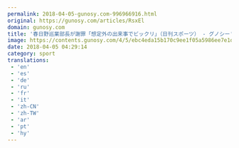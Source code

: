 ```yaml
---
permalink: 2018-04-05-gunosy.com-996966916.html
original: https://gunosy.com/articles/RsxEl
domain: gunosy.com
title: '春日野巡業部長が謝罪「想定外の出来事でビックリ」（日刊スポーツ） - グノシー'
image: https://contents.gunosy.com/4/5/ebc4eda15b170c9ee1f05a5986ee7e1d_content.jpg
date: 2018-04-05 04:29:14
category: sport
translations: 
 - 'en'
 - 'es'
 - 'de'
 - 'ru'
 - 'fr'
 - 'it'
 - 'zh-CN'
 - 'zh-TW'
 - 'ar'
 - 'pt'
 - 'hy'
---
```



